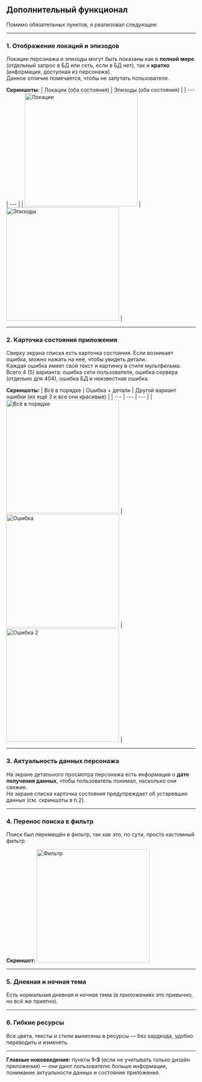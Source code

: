 ## Дополнительный функционал

Помимо обязательных пунктов, я реализовал следующее:

---

### 1. Отображение локаций и эпизодов
Локации персонажа и эпизоды могут быть показаны как в **полной мере** (отдельный запрос в БД или сеть, если в БД нет), так и **кратко** (информация, доступная из персонажа).  
Данное отличие помечается, чтобы не запутать пользователя.

**Скриншоты:**
| Локации (оба состояния) | Эпизоды (оба состояния) |
| --- | --- |
| <img width="300" alt="Локации" src="https://github.com/user-attachments/assets/78090d85-e639-4e30-b982-339c9c6c3343" /> | <img width="300" alt="Эпизоды" src="https://github.com/user-attachments/assets/12bb66f9-ed57-4176-918f-1f1d2bb2bc2c" /> |

---

### 2. Карточка состояния приложения
Сверху экрана списка есть карточка состояния. Если возникает ошибка, можно нажать на неё, чтобы увидеть детали.  
Каждая ошибка имеет свой текст и картинку в стиле мультфильма.  
Всего 4 (5) варианта: ошибка сети пользователя, ошибка сервера (отдельно для 404), ошибка БД и неизвестная ошибка.

**Скриншоты:**
| Всё в порядке | Ошибка + детали | Другой вариант ошибки (их ещё 3 и все они красивые) |
| --- | --- | --- |
| <img width="300" alt="Всё в порядке" src="https://github.com/user-attachments/assets/b536ed17-a519-4c13-ba48-f0fec034062c" /> | <img width="300" alt="Ошибка" src="https://github.com/user-attachments/assets/c964c4d9-e37c-4e42-af6c-47be36745097" /> | <img width="300" alt="Ошибка 2" src="https://github.com/user-attachments/assets/fcca0f7a-23e3-4890-b1e6-a4450080ed9b" /> |

---

### 3. Актуальность данных персонажа
На экране детального просмотра персонажа есть информация о **дате получения данных**, чтобы пользователь понимал, насколько они свежие.  
На экране списка карточка состояния предупреждает об устаревших данных (см. скриншоты в п.2).

---

### 4. Перенос поиска в фильтр
Поиск был перемещён в фильтр, так как это, по сути, просто кастомный фильтр.

**Скриншот:**
<img width="300" alt="Фильтр" src="https://github.com/user-attachments/assets/d5693470-3e08-40d2-948c-739e3d1637a7" />

---

### 5. Дневная и ночная тема
Есть нормальная дневная и ночная тема (в приложениях это привычно, но всё же приятно).

---

### 6. Гибкие ресурсы
Все цвета, тексты и стили вынесены в ресурсы — без хардкода, удобно переводить и изменять.

---

**Главные нововведения:** пункты **1–3** (если не учитывать только дизайн приложения) — они дают пользователю больше информации, понимание актуальности данных и состояние приложения.

